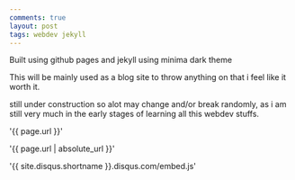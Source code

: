 ```yaml
---
comments: true
layout: post
tags: webdev jekyll
---
```


Built using github pages and jekyll using minima dark theme

This will be mainly used as a blog site to throw anything on that i feel like it worth it.

still under construction so alot may change and/or break randomly, as i am still very much in the early stages of learning all this webdev stuffs.


'{{ page.url }}'

'{{ page.url | absolute_url }}'

'{{ site.disqus.shortname }}.disqus.com/embed.js'